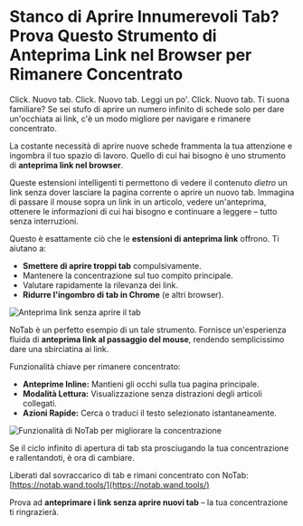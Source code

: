 # Stanco di Aprire Innumerevoli Tab? Prova Questo Strumento di Anteprima Link nel Browser per Rimanere Concentrato

Click. Nuovo tab. Click. Nuovo tab. Leggi un po'. Click. Nuovo tab. Ti suona familiare? Se sei stufo di aprire un numero infinito di schede solo per dare un'occhiata ai link, c'è un modo migliore per navigare e rimanere concentrato.

La costante necessità di aprire nuove schede frammenta la tua attenzione e ingombra il tuo spazio di lavoro. Quello di cui hai bisogno è uno strumento di **anteprima link nel browser**.

Queste estensioni intelligenti ti permettono di vedere il contenuto *dietro* un link senza dover lasciare la pagina corrente o aprire un nuovo tab. Immagina di passare il mouse sopra un link in un articolo, vedere un'anteprima, ottenere le informazioni di cui hai bisogno e continuare a leggere – tutto senza interruzioni.

Questo è esattamente ciò che le **estensioni di anteprima link** offrono. Ti aiutano a:
*   **Smettere di aprire troppi tab** compulsivamente.
*   Mantenere la concentrazione sul tuo compito principale.
*   Valutare rapidamente la rilevanza dei link.
*   **Ridurre l'ingombro di tab in Chrome** (e altri browser).

![Anteprima link senza aprire il tab](images/notab1.png)

NoTab è un perfetto esempio di un tale strumento. Fornisce un'esperienza fluida di **anteprima link al passaggio del mouse**, rendendo semplicissimo dare una sbirciatina ai link.

Funzionalità chiave per rimanere concentrato:
*   **Anteprime Inline:** Mantieni gli occhi sulla tua pagina principale.
*   **Modalità Lettura:** Visualizzazione senza distrazioni degli articoli collegati.
*   **Azioni Rapide:** Cerca o traduci il testo selezionato istantaneamente.

![Funzionalità di NoTab per migliorare la concentrazione](images/notab2.png)

Se il ciclo infinito di apertura di tab sta prosciugando la tua concentrazione e rallentandoti, è ora di cambiare.

Liberati dal sovraccarico di tab e rimani concentrato con NoTab: [https://notab.wand.tools/](https://notab.wand.tools/)

Prova ad **anteprimare i link senza aprire nuovi tab** – la tua concentrazione ti ringrazierà.
